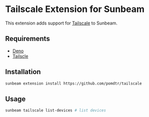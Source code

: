 # Tailscale Extension for Sunbeam

This extension adds support for [Tailscale](https://tailscale.com/) to Sunbeam.

## Requirements

- [Deno](https://deno.land/)
- [Tailscle](https://tailscale.com/)

## Installation

```sh
sunbeam extension install https://github.com/pomdtr/tailscale
```

## Usage

```sh
sunbeam tailscale list-devices # list devices
```
